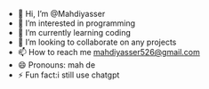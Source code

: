 - 👋 Hi, I’m @Mahdiyasser
- 👀 I’m interested in programming 
- 🌱 I’m currently learning coding 
- 💞️ I’m looking to collaborate on any projects
- 📫 How to reach me mahdiyasser526@gmail.com
- 😄 Pronouns: mah de
- ⚡ Fun fact:i still use chatgpt

<!---
Mahdiyasser/Mahdiyasser is a ✨ special ✨ repository because its `README.md` (this file) appears on your GitHub profile.
You can click the Preview link to take a look at your changes.
--->
